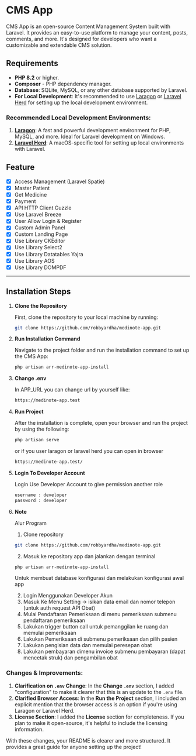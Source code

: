 # CMS App

CMS App is an open-source Content Management System built with Laravel. It provides an easy-to-use platform to manage your content, posts, comments, and more. It's designed for developers who want a customizable and extendable CMS solution.

## Requirements

-   **PHP 8.2** or higher.
-   **Composer** - PHP dependency manager.
-   **Database**: SQLite, MySQL, or any other database supported by Laravel.
-   **For Local Development**: It's recommended to use [Laragon](https://laragon.org/) or [Laravel Herd](https://laravel.com/docs/8.x/valet) for setting up the local development environment.

### Recommended Local Development Environments:

1. **[Laragon](https://laragon.org/)**: A fast and powerful development environment for PHP, MySQL, and more. Ideal for Laravel development on Windows.
2. **[Laravel Herd](https://herd.laravel.com/docs/macos/getting-started/installation)**: A macOS-specific tool for setting up local environments with Laravel.

## Feature

-   [x] Access Management (Laravel Spatie)
-   [x] Master Patient
-   [x] Get Medicine
-   [x] Payment
-   [x] API HTTP Client Guzzle
-   [x] Use Laravel Breeze
-   [x] User Allow Login & Register
-   [x] Custom Admin Panel
-   [x] Custom Landing Page
-   [x] Use Library CKEditor
-   [x] Use Library Select2
-   [x] Use Library Datatables Yajra
-   [x] Use Library AOS
-   [x] Use Library DOMPDF

---

## Installation Steps

1.  **Clone the Repository**

    First, clone the repository to your local machine by running:

    ```bash
    git clone https://github.com/robbyardha/medinote-app.git
    ```

2.  **Run Installation Command**

    Navigate to the project folder and run the installation command to set up the CMS App:

    ```bash
    php artisan arr-medinote-app-install

    ```

3.  **Change .env**

    In APP_URL you can change url by yourself like:

    ```bash
    https://medinote-app.test

    ```

4.  **Run Project**

    After the installation is complete, open your browser and run the project by using the following:

    ```bash
    php artisan serve

    ```

    or if you user laragon or laravel herd you can open in browser

    ```bash
    https://medinote-app.test/

    ```

5.  **Login To Developer Account**

    Login Use Developer Account to give permission another role

    ```bash
    username : developer
    password : developer

    ```

6.  **Note**

    Alur Program

    1. Clone repository

    ```bash
    git clone https://github.com/robbyardha/medinote-app.git

    ```

    2. Masuk ke repository app dan jalankan dengan terminal

    ```bash
    php artisan arr-medinote-app-install

    ```

    Untuk membuat database konfigurasi dan melakukan konfigurasi awal app

    2.  Login Menggunakan Developer Akun
    3.  Masuk Ke Menu Setting -> isikan data email dan nomor telepon (untuk auth request API Obat)
    4.  Mulai Pendaftaran Pemeriksaan di menu pemeriksaan submenu pendaftaran pemeriksaan
    5.  Lakukan trigger button call untuk pemanggilan ke ruang dan memulai pemeriksaan
    6.  Lakukan Pemeriksaan di submenu pemeriksaan dan pilih pasien
    7.  Lakukan pengisian data dan memulai peresepan obat
    8.  Lakukan pembayaran dimenu invoice submenu pembayaran (dapat mencetak struk) dan pengambilan obat

### Changes & Improvements:

1. **Clarification on `.env` Change**: In the **Change `.env`** section, I added "configuration" to make it clearer that this is an update to the `.env` file.
2. **Clarified Browser Access**: In the **Run the Project** section, I included an explicit mention that the browser access is an option if you're using Laragon or Laravel Herd.
3. **License Section**: I added the **License** section for completeness. If you plan to make it open-source, it's helpful to include the licensing information.

With these changes, your README is clearer and more structured. It provides a great guide for anyone setting up the project!
